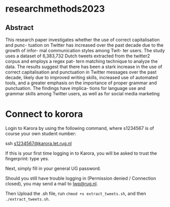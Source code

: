 # researchmethods2023

## Abstract
This research paper investigates whether
the use of correct capitalisation and punc-
tuation on Twitter has increased over the
past decade due to the growth of infor-
mal communication styles among Twit-
ter users. The study uses a dataset of
6,383,732 Dutch tweets extracted from the
twitter2 corpus and employs a regex pat-
tern matching technique to analyze the
data. The results suggest that there has
been a stark increase in the use of correct
capitalisation and punctuation in Twitter
messages over the past decade, likely due
to improved writing skills, increased use
of automated tools, and a greater emphasis
on the importance of proper grammar and
punctuation. The findings have implica-
tions for language use and grammar skills
among Twitter users, as well as for social
media marketing

# Connect to korora
Login to Karora by using the following command, where s1234567 is of course your own student number:

ssh s1234567@karora.let.rug.nl

If this is your first time logging in to Karora, you will be asked to trust the fingerprint: type yes.

Next, simply fill in your general UG password. 

Should you still have trouble logging in (Permission denied / Connection closed), you may send a mail to lwp@rug.nl. 

Then Upload the .sh file, run `chmod +x extract_tweets.sh`, and then `./extract_tweets.sh`.
